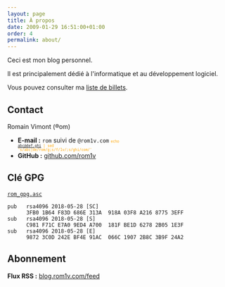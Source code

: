 ```yaml
---
layout: page
title: À propos
date: 2009-01-29 16:51:00+01:00
order: 4
permalink: about/
---
```


Ceci est mon blog personnel.

Il est principalement dédié à l'informatique et au développement logiciel.

Vous pouvez consulter ma [liste de billets](/articles/).

## Contact

Romain Vimont (®om)

 * **E-mail :** `rom` suivi de `@rom1v.com` <code style="color:orange; font-size: 6pt">echo abc@def.ghi | sed 's/abc\|de/rom/g;s/f/1v/;s/ghi/com/'</code>
 * **GitHub :** [github.com/rom1v](https://github.com/rom1v)


## Clé GPG

[`rom_gpg.asc`](/keys/rom_gpg.asc)

```
pub   rsa4096 2018-05-28 [SC]
      3FB0 1B64 F83D 686E 313A  918A 03F8 A216 8775 3EFF
sub   rsa4096 2018-05-28 [S]
      C981 F71C E7A0 9ED4 A700  181F BE1D 6278 2B05 1E3F
sub   rsa4096 2018-05-28 [E]
      9872 3C0D 242E BF4E 91AC  066C 1907 2B8C 3B9F 24A2
```


## Abonnement

**Flux RSS :** [blog.rom1v.com/feed](/feed)
